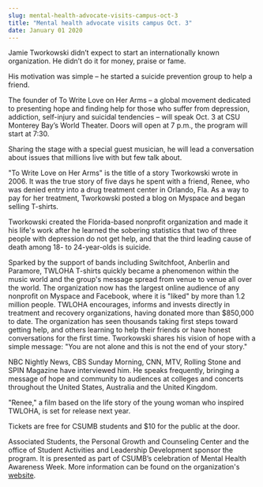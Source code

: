 ```yaml
---
slug: mental-health-advocate-visits-campus-oct-3
title: "Mental health advocate visits campus Oct. 3"
date: January 01 2020
---
```


 
<p>
  Jamie Tworkowski didn’t expect to start an internationally known organization.
  He didn’t do it for money, praise or fame.
</p>
<p>
  His motivation was simple – he started a suicide prevention group to help a
  friend.
</p>
<p>
  The founder of To Write Love on Her Arms – a global movement dedicated to
  presenting hope and finding help for those who suffer from depression,
  addiction, self-injury and suicidal tendencies – will speak Oct. 3 at CSU
  Monterey Bay’s World Theater. Doors will open at 7 p.m., the program will
  start at 7:30.
</p>
<p>
  Sharing the stage with a special guest musician, he will lead a conversation
  about issues that millions live with but few talk about.
</p>
<p>
  "To Write Love on Her Arms" is the title of a story Tworkowski wrote in 2006.
  It was the true story of five days he spent with a friend, Renee, who was
  denied entry into a drug treatment center in Orlando, Fla. As a way to pay for
  her treatment, Tworkowski posted a blog on Myspace and began selling T-shirts.
</p>
<p>
  Tworkowski created the Florida-based nonprofit organization and made it his
  life's work after he learned the sobering statistics that two of three people
  with depression do not get help, and that the third leading cause of death
  among 18- to 24-year-olds is suicide.
</p>
<p>
  Sparked by the support of bands including Switchfoot, Anberlin and Paramore,
  TWLOHA T-shirts quickly became a phenomenon within the music world and the
  group's message spread from venue to venue all over the world. The
  organization now has the largest online audience of any nonprofit on Myspace
  and Facebook, where it is "liked" by more than 1.2 million people. TWLOHA
  encourages, informs and invests directly in treatment and recovery
  organizations, having donated more than $850,000 to date. The organization has
  seen thousands taking first steps toward getting help, and others learning to
  help their friends or have honest conversations for the first time. Tworkowski
  shares his vision of hope with a simple message: "You are not alone and this
  is not the end of your story."
</p>
<p>
  NBC Nightly News, CBS Sunday Morning, CNN, MTV, Rolling Stone and SPIN
  Magazine have interviewed him. He speaks frequently, bringing a message of
  hope and community to audiences at colleges and concerts throughout the United
  States, Australia and the United Kingdom.
</p>
<p>
  "Renee," a film based on the life story of the young woman who inspired
  TWLOHA, is set for release next year.
</p>
<p>Tickets are free for CSUMB students and $10 for the public at the door.</p>
<p>
  Associated Students, the Personal Growth and Counseling Center and the office
  of Student Activities and Leadership Development sponsor the program. It is
  presented as part of CSUMB’s celebration of Mental Health Awareness Week. More
  information can be found on the organization's
  <a href="https://www.twloha.com">website</a>.
</p>
 
